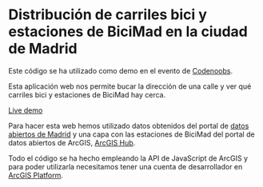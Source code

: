 # Distribución de carriles bici y estaciones de BiciMad en la ciudad de Madrid

Este código se ha utilizado como demo en el evento de [Codenoobs](https://codenoobsconf.com/).

Esta aplicación web nos permite bucar la dirección de una calle y ver qué carriles bici y estaciones de BiciMad hay cerca. 


[Live demo](https://libertadcc.github.io/biciMadrid/)

Para hacer esta web hemos utilizado datos obtenidos del portal de [datos abiertos de Madrid](https://datos.madrid.es/portal/site/egob/menuitem.c05c1f754a33a9fbe4b2e4b284f1a5a0/?vgnextoid=325e827b864f4410VgnVCM2000000c205a0aRCRD&vgnextchannel=374512b9ace9f310VgnVCM100000171f5a0aRCRD) y una capa con las estaciones de BiciMad del portal de datos abiertos de ArcGIS, [ArcGIS Hub](https://hub.arcgis.com/datasets/Madrid::bicimad-estaciones).

Todo el código se ha hecho empleando la API de JavaScript de ArcGIS y para poder utilizarla necesitamos tener una cuenta de desarrollador en [ArcGIS Platform](https://www.developers.arcgis.com).

